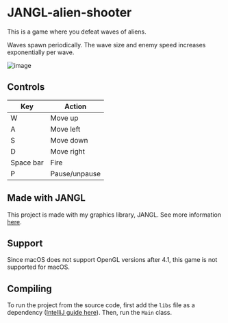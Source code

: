 # JANGL-alien-shooter

This is a game where you defeat waves of aliens.

Waves spawn periodically. The wave size and enemy speed increases exponentially per wave.

![image](https://github.com/AlexanderJCS/JANGL-alien-shooter/assets/98898166/40504161-c7cf-49af-860a-72d5b23ed926)

## Controls

| Key       | Action        |
|-----------|---------------|
| W         | Move up       |
| A         | Move left     |
| S         | Move down     |
| D         | Move right    |
| Space bar | Fire          |
| P         | Pause/unpause |


## Made with JANGL

This project is made with my graphics library, JANGL. See more information [here](https://github.com/AlexanderJCS/JANGL).

## Support

Since macOS does not support OpenGL versions after 4.1, this game is not supported for macOS.

## Compiling

To run the project from the source code, first add the `libs` file as a dependency ([IntelliJ guide here](https://www.jetbrains.com/help/idea/library.html)). Then, run the `Main` class.
